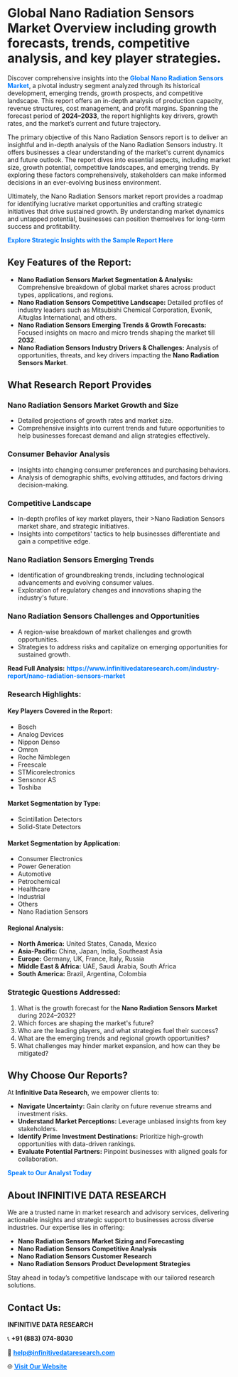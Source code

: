 <h1>Global Nano Radiation Sensors Market Overview including growth forecasts, trends, competitive analysis, and key player strategies.</h1>
<p>
Discover comprehensive insights into the 
<a href="https://www.infinitivedataresearch.com/industry-report/nano-radiation-sensors-market" rel="dofollow" style="color: #007BFF; text-decoration: none;"><strong>Global Nano Radiation Sensors Market</strong></a>, a pivotal industry segment analyzed through its historical development, emerging trends, growth prospects, and competitive landscape. This report offers an in-depth analysis of production capacity, revenue structures, cost management, and profit margins. Spanning the forecast period of <strong>2024–2033</strong>, the report highlights key drivers, growth rates, and the market’s current and future trajectory.
</p>
<p>
The primary objective of this Nano Radiation Sensors report is to deliver an insightful and in-depth analysis of the Nano Radiation Sensors industry. It offers businesses a clear understanding of the market's current dynamics and future outlook. The report dives into essential aspects, including market size, growth potential, competitive landscapes, and emerging trends. By exploring these factors comprehensively, stakeholders can make informed decisions in an ever-evolving business environment.
</p>
<p>
Ultimately, the Nano Radiation Sensors market report provides a roadmap for identifying lucrative market opportunities and crafting strategic initiatives that drive sustained growth. By understanding market dynamics and untapped potential, businesses can position themselves for long-term success and profitability.
</p>
<p>
<a href="https://www.infinitivedataresearch.com/request-sample/reportId=112494" style="color: #007BFF; text-decoration: none;"><strong>Explore Strategic Insights with the Sample Report Here</strong></a>
</p>

<h2>Key Features of the Report:</h2>
<ul>
<li><strong>Nano Radiation Sensors Market Segmentation & Analysis:</strong> Comprehensive breakdown of global market shares across product types, applications, and regions.</li>
<li><strong>Nano Radiation Sensors Competitive Landscape:</strong> Detailed profiles of industry leaders such as Mitsubishi Chemical Corporation, Evonik, Altuglas International, and others.</li>
<li><strong>Nano Radiation Sensors Emerging Trends & Growth Forecasts:</strong> Focused insights on macro and micro trends shaping the market till <strong>2032</strong>.</li>
<li><strong>Nano Radiation Sensors Industry Drivers & Challenges:</strong> Analysis of opportunities, threats, and key drivers impacting the <strong>Nano Radiation Sensors Market</strong>.</li>
</ul>

<h2>What Research Report Provides</h2>
<h3>Nano Radiation Sensors Market Growth and Size</h3>
<ul>
<li>Detailed projections of growth rates and market size.</li>
<li>Comprehensive insights into current trends and future opportunities to help businesses forecast demand and align strategies effectively.</li>
</ul>

<h3>Consumer Behavior Analysis</h3>
<ul>
<li>Insights into changing consumer preferences and purchasing behaviors.</li>
<li>Analysis of demographic shifts, evolving attitudes, and factors driving decision-making.</li>
</ul>

<h3>Competitive Landscape</h3>
<ul>
<li>In-depth profiles of key market players, their >Nano Radiation Sensors market share, and strategic initiatives.</li>
<li>Insights into competitors' tactics to help businesses differentiate and gain a competitive edge.</li>
</ul>

<h3>Nano Radiation Sensors Emerging Trends</h3>
<ul>
<li>Identification of groundbreaking trends, including technological advancements and evolving consumer values.</li>
<li>Exploration of regulatory changes and innovations shaping the industry's future.</li>
</ul>

<h3>Nano Radiation Sensors Challenges and Opportunities</h3>
<ul>
<li>A region-wise breakdown of market challenges and growth opportunities.</li>
<li>Strategies to address risks and capitalize on emerging opportunities for sustained growth.</li>
</ul>
<p><strong>Read Full Analysis:</strong> <a href="https://www.infinitivedataresearch.com/industry-report/nano-radiation-sensors-market" rel="dofollow" style="color: #007BFF; text-decoration: none;"><strong>https://www.infinitivedataresearch.com/industry-report/nano-radiation-sensors-market</strong></a></p>
<h3>Research Highlights:</h3>
<h4>Key Players Covered in the Report:</h4>
<ul><li>Bosch</li><li>Analog Devices</li><li>Nippon Denso</li><li>Omron</li><li>Roche Nimblegen</li><li>Freescale</li><li>STMicorelectronics</li><li>Sensonor AS</li><li>Toshiba</li></ul>
<h4>Market Segmentation by Type:</h4>
<ul><li>Scintillation Detectors</li><li>Solid-State Detectors</li></ul>
<h4>Market Segmentation by Application:</h4>
<ul><li>Consumer Electronics</li><li>Power Generation</li><li>Automotive</li><li>Petrochemical</li><li>Healthcare</li><li>Industrial</li><li>Others</li><li>Nano Radiation Sensors</li></ul>

<h4>Regional Analysis:</h4>
<ul>
<li><strong>North America:</strong> United States, Canada, Mexico</li>
<li><strong>Asia-Pacific:</strong> China, Japan, India, Southeast Asia</li>
<li><strong>Europe:</strong> Germany, UK, France, Italy, Russia</li>
<li><strong>Middle East & Africa:</strong> UAE, Saudi Arabia, South Africa</li>
<li><strong>South America:</strong> Brazil, Argentina, Colombia</li>
</ul>

<h3>Strategic Questions Addressed:</h3>
<ol>
<li>What is the growth forecast for the <strong>Nano Radiation Sensors Market</strong> during 2024–2032?</li>
<li>Which forces are shaping the market's future?</li>
<li>Who are the leading players, and what strategies fuel their success?</li>
<li>What are the emerging trends and regional growth opportunities?</li>
<li>What challenges may hinder market expansion, and how can they be mitigated?</li>
</ol>

<h2>Why Choose Our Reports?</h2>
<p>At <strong>Infinitive Data Research</strong>, we empower clients to:</p>
<ul>
<li><strong>Navigate Uncertainty:</strong> Gain clarity on future revenue streams and investment risks.</li>
<li><strong>Understand Market Perceptions:</strong> Leverage unbiased insights from key stakeholders.</li>
<li><strong>Identify Prime Investment Destinations:</strong> Prioritize high-growth opportunities with data-driven rankings.</li>
<li><strong>Evaluate Potential Partners:</strong> Pinpoint businesses with aligned goals for collaboration.</li>
</ul>
<p><a href="https://www.infinitivedataresearch.com/industry-report/nano-radiation-sensors-market" rel="dofollow" style="color: #007BFF; text-decoration: none;"><strong>Speak to Our Analyst Today</strong></a></p>

<h2>About INFINITIVE DATA RESEARCH</h2>
<p>We are a trusted name in market research and advisory services, delivering actionable insights and strategic support to businesses across diverse industries. Our expertise lies in offering:</p>
<ul>
<li><strong>Nano Radiation Sensors Market Sizing and Forecasting</strong></li>
<li><strong>Nano Radiation Sensors Competitive Analysis</strong></li>
<li><strong>Nano Radiation Sensors Customer Research</strong></li>
<li><strong>Nano Radiation Sensors Product Development Strategies</strong></li>
</ul>
<p>Stay ahead in today’s competitive landscape with our tailored research solutions.</p>

<h2>Contact Us:</h2>
<p><strong>INFINITIVE DATA RESEARCH</strong></p>
<p>📞 <strong>+91 (883) 074-8030</strong></p>
<p>📧 <strong><a href="mailto:help@infinitivedataresearch.com" style="color: #007BFF;">help@infinitivedataresearch.com</a></strong></p>
<p>🌐 <strong><a href="https://www.infinitivedataresearch.com" rel="dofollow" style="color: #007BFF;">Visit Our Website</a></strong></p>
